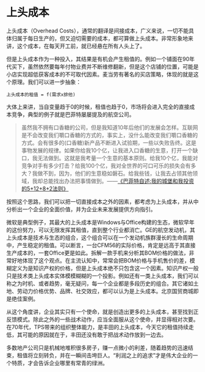 # 上头成本

上头成本（Overhead Costs），通常的翻译是间接成本，广义来说，一切不能具体归属于每日生产的，但又迫切需要的成本，都可算做上头成本。非常形象地来讲，这个成本，在每天开工前，就已经悬在所有人头上了。

但是上头成本作为一种投入，其结果是有机会产生租值的。例如一个铺面在90年代买下，虽然依然要每年付物业费并不断维修翻新，但是这个店铺的位置，可能是小店实现超低获客成本的不可取代因素。麦当劳有著名的买店策略，体现的就是这个原理。我们可以进一步抽象：

```
上头成本的租值 = f(需求x排他)
```

大体上来讲，当自变量趋于0的时候，租值也趋于0，市场将会进入完全的直接成本竞争，典型的例子就是巴菲特屡屡提及的航空公司。


>虽然我不拥有口香糖的公司，但是我知道10年后他们的发展会怎样。互联网是不会改变我们嚼口香糖的方式的，事实上，没什么能改变我们嚼口香糖的方式。会有很多的(口香糖)新产品不断进入试验期，一些以失败告终。这是事物发展的规律。如果你给我10个亿，让我进入口香糖的生意，打开一个缺口，我无法做到。这就是我考量一个生意的基本原则。给我10个亿，我能对竞争对手有多少打击？给我100个亿，我对全世界的可口可乐的损失会有多大？我做不到，因为，他们的生意稳如磐石。给我些钱，让我去占领其他领域，我却总能找出办法把事情做到。——[《巴菲特自述:我的城堡和我投资的5+12+8+2法则》](http://nteswjq.blog.163.com/blog/static/1269981201042821957900)


按照这个思路，我们可以把一切直接成本之外的因素，都考虑为上头成本，并从中分析出一个企业的全面价值，并为企业未来发展提供方向指引。

微软是典型例子，其最大的上头成本是Windows与Office构建的生态，微软早年的这份努力，可以无限发挥其租值，直到整个行业都消亡。GE的航空发动机，其上头成本是技术与生态的组合，这个组合可以在一个发动机族群漫长的生命周期中，产生稳定的租值。可以断言，一台CFM56的实际价格，肯定是远高于其直接生产成本的，一套Office更是如此。拆解一款手机来分析其BOM价格的做法，非常好地体现了这个观点。在主流认知中，常常会把BOM价格与手机售价的差，模糊定义为是知识产权的价格，但是上头成本绝不只包含这一个因素。知识产权一般只是技术类上头成本实体模模糊糊的一个投影。例如还有一类上头成本，我们可以称之为时机、或者趋势，毫无疑问，每一个企业都是多段历史的组合。其它诸如土地、劳动力价格优势、品牌、社交效应，都可以认为是上头成本。北京国贸商城即是绝佳案例。

从这个角度讲，企业其实只有一个使命，就是创造出更多的上头成本，甚至找到正反馈模式。除此之外的一些战术动作，应当全面服从这个使命，并显得相对次要。在70年代，TPS带来的组织整体能力，是丰田的上头成本，今天它的租值持续走低，其可能的原因就在于，丰田还没有敢于把战术动作放到一边去。

多数地产公司只是机械地堆积很多房子，赚一点微小的利差，随着趋势的迅速结束，租值将立刻转负，并在一瞬间击垮巨人。“利润之上的追求”才是伟大企业的一个特质，才会告诉企业哪里有常青的绿洲。
